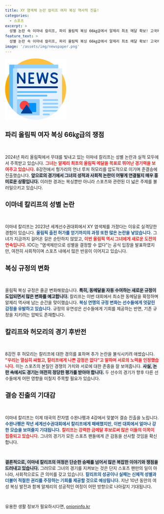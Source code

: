 ```yaml
---
title: XY 염색체 논란 칼리프 여자 복싱 역사적 진출!
categories:
  - 스포츠
excerpt: >
  성별 논란 속 이마네 칼리프, 파리 올림픽 복싱 66㎏급에서 알제리 최초 메달 확보! 고국에 기쁨을 안기며 준결승 진출, 다음 상대는 과거의 악연을 가진 라이벌. 누가 금메달을 차지할까?
feature_text: >
  성별 논란 속 이마네 칼리프, 파리 올림픽 복싱 66㎏급에서 알제리 최초 메달 확보! 고국에 기쁨을 안기며 준결승 진출, 다음 상대는 과거의 악연을 가진 라이벌. 누가 금메달을 차지할까?
image: '/assets/img/newspaper.png'
---
```


<p><img src="/assets/img/newspaper.png" alt="kimp 속보" /></p>

<h2 data-ke-size="size26">파리 올림픽 여자 복싱 66㎏급의 쟁점</h2>

<p data-ke-size="size16">&nbsp;</p>

<p>2024년 파리 올림픽에서 무대를 빛내고 있는 이마네 칼리프는 성별 논란과 실적 모두에서 주목받고 있습니다. <b><span style="color: #ee2323;">그녀는 알제리 최초의 올림픽 메달을 목표로 뛰어난 경기력을 보여주고 있습니다.</span></b> 8강전에서 헝가리의 언너 루처 허모리를 압도적으로 이기며 준결승에 진출했습니다. <b><span style="background-color: #21538527;">앞으로의 경기에서 그녀의 성적과 사회적 논란이 어떻게 연결될지 매우 흥미로운 상황입니다.</span></b> 이러한 경과는 복싱뿐만 아니라 스포츠와 관련된 더 넓은 주제를 불러일으키고 있습니다.  </p>

<h2 data-ke-size="size26">이마네 칼리프의 성별 논란</h2>

<p data-ke-size="size16">&nbsp;</p>

<p>이마네 칼리프는 2023년 세계선수권대회에서 XY 염색체를 가졌다는 이유로 실격당한 경험이 있습니다. <b><span style="color: #1a5490;">올림픽 출전 허가를 얻기까지의 과정 또한 많은 논란을 낳았습니다.</span></b> 그녀가 지금까지 걸어온 길은 순탄하지 않았고, <b><span style="color: #ee2323;">이번 올림픽 역시 그녀에게 새로운 도전의 연속입니다.</span></b> IOC는 "염색체만으로 성별을 결정할 수 없다"는 공식 입장을 발표하였지만, 여전히 사회적이며 스포츠 내에서 많은 반응이 이어지고 있습니다.  </p>

<h2 data-ke-size="size26">복싱 규정의 변화</h2>

<p data-ke-size="size16">&nbsp;</p>

<p>올림픽 복싱 규정은 줄곧 변화해왔습니다. <b><span style="background-color: #21538527;">특히, 동메달을 자동 수여하는 새로운 규정이 도입되면서 많은 변화를 예고합니다.</span></b> 칼리프는 이번 대회에서 최소한 동메달을 확정하며 알제리 역사에 남는 순간을 맞이했습니다. <b><span style="color: #1a5490;">복싱 연맹의 규정 변화는 선수들에게 엇갈린 감정을 유발하고 있습니다.</span></b> 규정의 유연성은 선수들에게 기회를 제공하는 반면, 기존 규정을 지키려는 압박도 존재합니다.  </p>

<h2 data-ke-size="size26">칼리프와 허모리의 경기 후반전</h2>

<p data-ke-size="size16">&nbsp;</p>

<p>8강전 후 허모리는 칼리프에 대한 경의를 표하며 추가 논란을 불식시키려 애썼습니다. <b><span style="color: #ee2323;">"우리는 열심히 싸웠고, 칼리프에게 나쁜 감정은 없다"고 말하며 서로의 노력을 인정했습니다.</span></b> 이는 스포츠의 본질인 경쟁의 가치와 서로에 대한 존중을 잘 보여줍니다. <b><span style="background-color: #21538527;">사실, 논란 속에서도 경기는 여전히 정당한 평가를 받아야 합니다.</span></b> 두 선수의 경기가 향후 다른 선수들에게 어떤 영향을 미칠지 주목할 필요가 있습니다.  </p>

<h2 data-ke-size="size26">결승 진출의 기대감</h2>

<p data-ke-size="size16">&nbsp;</p>

<p>이마네 칼리프는 이제 태국의 잔자엠 수완나펭과 4강에서 맞붙어 결승 진출을 노립니다. <b><span style="color: #1a5490;">수완나펭은 작년 세계선수권대회에서 칼리프에게 패배했지만, 이번 대회에서 얼마나 강한 모습을 보여줄지 기대됩니다.</span></b> <b><span style="color: #ee2323;">칼리프는 강력한 금메달 후보로써 많은 이들의 이목이 집중되고 있습니다.</span></b> 그녀의 경기가 모든 스포츠 팬들에게 큰 감동을 선사할 것임을 확신합니다.  </p>

<p data-ke-size="size16">&nbsp;</p>

<p><b><span style="background-color: #21538527;">결론적으로, 이마네 칼리프의 여정은 단순한 승패를 넘어서 많은 복잡한 이야기와 쟁점을 드러내고 있습니다.</span></b> 그러므로 그녀의 경기를 지켜보는 것은 단지 스포츠 팬만의 일이 아니라, 사회적으로도 큰 의미를 갖고 있습니다. <b><span style="color: #1a5490;">칼리프의 성공이나 실패는 신체적 성별과 더불어 적절한 권리를 주장하는 기회를 제공할 것으로 예상됩니다.</span></b> 지난 10년 동안의 여성 복싱 발전과 함께 알제리의 성공적인 여정이 어떤 방향으로 나아갈지 기대됩니다. </p>

<p data-ke-size="size16">&nbsp;</p>
유용한 생활 정보가 필요하시다면, <a href="https://onioninfo.kr" rel="dofollow">onioninfo.kr</a>


